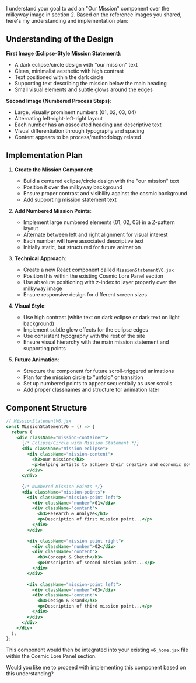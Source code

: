 I understand your goal to add an "Our Mission" component over the milkyway image in section 2. Based on the reference images you shared, here's my understanding and implementation plan:

## Understanding of the Design

**First Image (Eclipse-Style Mission Statement)**:
- A dark eclipse/circle design with "our mission" text
- Clean, minimalist aesthetic with high contrast
- Text positioned within the dark circle
- Supporting text describing the mission below the main heading
- Small visual elements and subtle glows around the edges

**Second Image (Numbered Process Steps)**:
- Large, visually prominent numbers (01, 02, 03, 04)
- Alternating left-right-left-right layout
- Each number has an associated heading and descriptive text
- Visual differentiation through typography and spacing
- Content appears to be process/methodology related

## Implementation Plan

1. **Create the Mission Component**:
   - Build a centered eclipse/circle design with the "our mission" text
   - Position it over the milkyway background
   - Ensure proper contrast and visibility against the cosmic background
   - Add supporting mission statement text

2. **Add Numbered Mission Points**:
   - Implement large numbered elements (01, 02, 03) in a Z-pattern layout
   - Alternate between left and right alignment for visual interest
   - Each number will have associated descriptive text
   - Initially static, but structured for future animation

3. **Technical Approach**:
   - Create a new React component called `MissionStatementV6.jsx`
   - Position this within the existing Cosmic Lore Panel section
   - Use absolute positioning with z-index to layer properly over the milkyway image
   - Ensure responsive design for different screen sizes

4. **Visual Style**:
   - Use high contrast (white text on dark eclipse or dark text on light background)
   - Implement subtle glow effects for the eclipse edges
   - Use consistent typography with the rest of the site
   - Ensure visual hierarchy with the main mission statement and supporting points

5. **Future Animation**:
   - Structure the component for future scroll-triggered animations
   - Plan for the mission circle to "unfold" or transition
   - Set up numbered points to appear sequentially as user scrolls
   - Add proper classnames and structure for animation later

## Component Structure

```jsx
// MissionStatementV6.jsx
const MissionStatementV6 = () => {
  return (
    <div className="mission-container">
      {/* Eclipse/Circle with Mission Statement */}
      <div className="mission-eclipse">
        <div className="mission-content">
          <h2>our mission</h2>
          <p>helping artists to achieve their creative and economic sovereignty through technology</p>
        </div>
      </div>
      
      {/* Numbered Mission Points */}
      <div className="mission-points">
        <div className="mission-point left">
          <div className="number">01</div>
          <div className="content">
            <h3>Research & Analyze</h3>
            <p>Description of first mission point...</p>
          </div>
        </div>
        
        <div className="mission-point right">
          <div className="number">02</div>
          <div className="content">
            <h3>Concept & Sketch</h3>
            <p>Description of second mission point...</p>
          </div>
        </div>
        
        <div className="mission-point left">
          <div className="number">03</div>
          <div className="content">
            <h3>Design & Brand</h3>
            <p>Description of third mission point...</p>
          </div>
        </div>
      </div>
    </div>
  );
};
```

This component would then be integrated into your existing `v6_home.jsx` file within the Cosmic Lore Panel section.

Would you like me to proceed with implementing this component based on this understanding?
